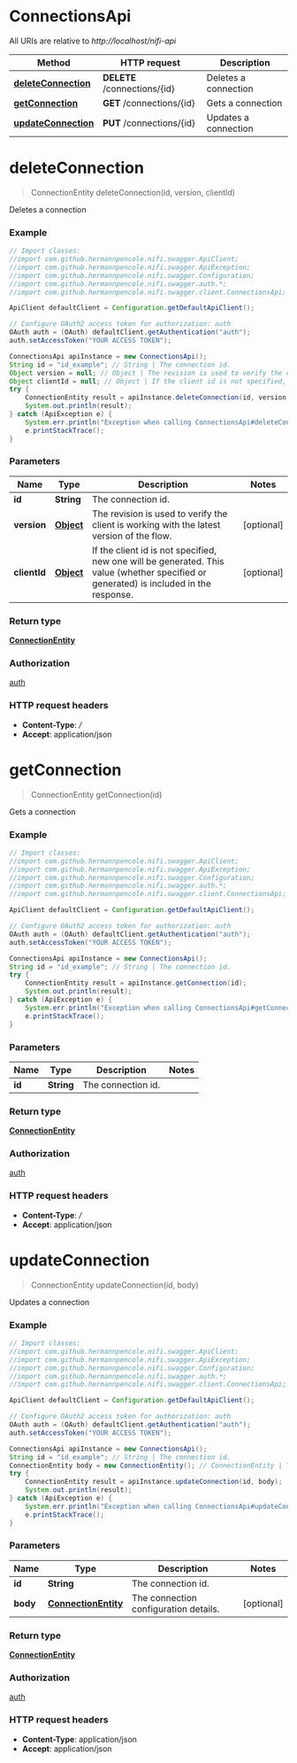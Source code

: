 # ConnectionsApi

All URIs are relative to *http://localhost/nifi-api*

Method | HTTP request | Description
------------- | ------------- | -------------
[**deleteConnection**](ConnectionsApi.md#deleteConnection) | **DELETE** /connections/{id} | Deletes a connection
[**getConnection**](ConnectionsApi.md#getConnection) | **GET** /connections/{id} | Gets a connection
[**updateConnection**](ConnectionsApi.md#updateConnection) | **PUT** /connections/{id} | Updates a connection


<a name="deleteConnection"></a>
# **deleteConnection**
> ConnectionEntity deleteConnection(id, version, clientId)

Deletes a connection



### Example
```java
// Import classes:
//import com.github.hermannpencole.nifi.swagger.ApiClient;
//import com.github.hermannpencole.nifi.swagger.ApiException;
//import com.github.hermannpencole.nifi.swagger.Configuration;
//import com.github.hermannpencole.nifi.swagger.auth.*;
//import com.github.hermannpencole.nifi.swagger.client.ConnectionsApi;

ApiClient defaultClient = Configuration.getDefaultApiClient();

// Configure OAuth2 access token for authorization: auth
OAuth auth = (OAuth) defaultClient.getAuthentication("auth");
auth.setAccessToken("YOUR ACCESS TOKEN");

ConnectionsApi apiInstance = new ConnectionsApi();
String id = "id_example"; // String | The connection id.
Object version = null; // Object | The revision is used to verify the client is working with the latest version of the flow.
Object clientId = null; // Object | If the client id is not specified, new one will be generated. This value (whether specified or generated) is included in the response.
try {
    ConnectionEntity result = apiInstance.deleteConnection(id, version, clientId);
    System.out.println(result);
} catch (ApiException e) {
    System.err.println("Exception when calling ConnectionsApi#deleteConnection");
    e.printStackTrace();
}
```

### Parameters

Name | Type | Description  | Notes
------------- | ------------- | ------------- | -------------
 **id** | **String**| The connection id. |
 **version** | [**Object**](.md)| The revision is used to verify the client is working with the latest version of the flow. | [optional]
 **clientId** | [**Object**](.md)| If the client id is not specified, new one will be generated. This value (whether specified or generated) is included in the response. | [optional]

### Return type

[**ConnectionEntity**](ConnectionEntity.md)

### Authorization

[auth](../README.md#auth)

### HTTP request headers

 - **Content-Type**: */*
 - **Accept**: application/json

<a name="getConnection"></a>
# **getConnection**
> ConnectionEntity getConnection(id)

Gets a connection



### Example
```java
// Import classes:
//import com.github.hermannpencole.nifi.swagger.ApiClient;
//import com.github.hermannpencole.nifi.swagger.ApiException;
//import com.github.hermannpencole.nifi.swagger.Configuration;
//import com.github.hermannpencole.nifi.swagger.auth.*;
//import com.github.hermannpencole.nifi.swagger.client.ConnectionsApi;

ApiClient defaultClient = Configuration.getDefaultApiClient();

// Configure OAuth2 access token for authorization: auth
OAuth auth = (OAuth) defaultClient.getAuthentication("auth");
auth.setAccessToken("YOUR ACCESS TOKEN");

ConnectionsApi apiInstance = new ConnectionsApi();
String id = "id_example"; // String | The connection id.
try {
    ConnectionEntity result = apiInstance.getConnection(id);
    System.out.println(result);
} catch (ApiException e) {
    System.err.println("Exception when calling ConnectionsApi#getConnection");
    e.printStackTrace();
}
```

### Parameters

Name | Type | Description  | Notes
------------- | ------------- | ------------- | -------------
 **id** | **String**| The connection id. |

### Return type

[**ConnectionEntity**](ConnectionEntity.md)

### Authorization

[auth](../README.md#auth)

### HTTP request headers

 - **Content-Type**: */*
 - **Accept**: application/json

<a name="updateConnection"></a>
# **updateConnection**
> ConnectionEntity updateConnection(id, body)

Updates a connection



### Example
```java
// Import classes:
//import com.github.hermannpencole.nifi.swagger.ApiClient;
//import com.github.hermannpencole.nifi.swagger.ApiException;
//import com.github.hermannpencole.nifi.swagger.Configuration;
//import com.github.hermannpencole.nifi.swagger.auth.*;
//import com.github.hermannpencole.nifi.swagger.client.ConnectionsApi;

ApiClient defaultClient = Configuration.getDefaultApiClient();

// Configure OAuth2 access token for authorization: auth
OAuth auth = (OAuth) defaultClient.getAuthentication("auth");
auth.setAccessToken("YOUR ACCESS TOKEN");

ConnectionsApi apiInstance = new ConnectionsApi();
String id = "id_example"; // String | The connection id.
ConnectionEntity body = new ConnectionEntity(); // ConnectionEntity | The connection configuration details.
try {
    ConnectionEntity result = apiInstance.updateConnection(id, body);
    System.out.println(result);
} catch (ApiException e) {
    System.err.println("Exception when calling ConnectionsApi#updateConnection");
    e.printStackTrace();
}
```

### Parameters

Name | Type | Description  | Notes
------------- | ------------- | ------------- | -------------
 **id** | **String**| The connection id. |
 **body** | [**ConnectionEntity**](ConnectionEntity.md)| The connection configuration details. | [optional]

### Return type

[**ConnectionEntity**](ConnectionEntity.md)

### Authorization

[auth](../README.md#auth)

### HTTP request headers

 - **Content-Type**: application/json
 - **Accept**: application/json

